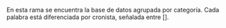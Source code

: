 En esta rama se encuentra la base de datos agrupada por categoría. Cada palabra está diferenciada por cronista, señalada entre [].
